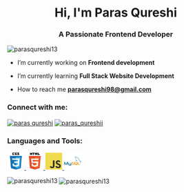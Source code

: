 <h1 align="center">Hi, I'm Paras Qureshi</h1>
<h3 align="center">A Passionate Frontend Developer</h3>

<p align="left"> <img src="https://komarev.com/ghpvc/?username=parasqureshi13&label=Profile%20views&color=0e75b6&style=flat" alt="parasqureshi13" /> </p>

- I’m currently working on **Frontend development**

- I’m currently learning **Full Stack Website Development**

- How to reach me **parasqureshi98@gmail.com**

<h3 align="left">Connect with me:</h3>
<p align="left">
<a href="https://linkedin.com/in/paras qureshi" target="blank"><img align="center" src="https://raw.githubusercontent.com/rahuldkjain/github-profile-readme-generator/master/src/images/icons/Social/linked-in-alt.svg" alt="paras qureshi" height="30" width="40" /></a>
<a href="https://instagram.com/paras_qureshii" target="blank"><img align="center" src="https://raw.githubusercontent.com/rahuldkjain/github-profile-readme-generator/master/src/images/icons/Social/instagram.svg" alt="paras_qureshii" height="30" width="40" /></a>
</p>

<h3 align="left">Languages and Tools:</h3>
<p align="left"> <a href="https://www.w3schools.com/css/" target="_blank" rel="noreferrer"> <img src="https://raw.githubusercontent.com/devicons/devicon/master/icons/css3/css3-original-wordmark.svg" alt="css3" width="40" height="40"/> </a> <a href="https://www.w3.org/html/" target="_blank" rel="noreferrer"> <img src="https://raw.githubusercontent.com/devicons/devicon/master/icons/html5/html5-original-wordmark.svg" alt="html5" width="40" height="40"/> </a> <a href="https://developer.mozilla.org/en-US/docs/Web/JavaScript" target="_blank" rel="noreferrer"> <img src="https://raw.githubusercontent.com/devicons/devicon/master/icons/javascript/javascript-original.svg" alt="javascript" width="40" height="40"/> </a> <a href="https://www.mysql.com/" target="_blank" rel="noreferrer"> <img src="https://raw.githubusercontent.com/devicons/devicon/master/icons/mysql/mysql-original-wordmark.svg" alt="mysql" width="40" height="40"/> </a> </p>

<p><img align="left" src="https://github-readme-stats.vercel.app/api/top-langs?username=parasqureshi13&show_icons=true&locale=en&layout=compact" alt="parasqureshi13" /></p>

<p>&nbsp;<img align="center" src="https://github-readme-stats.vercel.app/api?username=parasqureshi13&show_icons=true&locale=en" alt="parasqureshi13" /></p>
